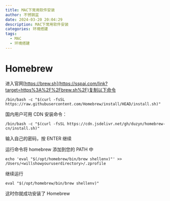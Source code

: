 ```yaml
---
title: MAC下常用软件安装
author: 不锈钢盆
date: 2024-03-20 20:04:29
description: MAC下常用软件安装
categories: 环境搭建
tags:
  - MAC
  - 环境搭建
---
```


# Homebrew

进入官网[https://brew.sh](https://sspai.com/link?target=https%3A%2F%2Fbrew.sh%2F)复制以下命令

```shell
/bin/bash -c "$(curl -fsSL https://raw.githubusercontent.com/Homebrew/install/HEAD/install.sh)"
```

国内用户可用 CDN 安装命令：

```shell
/bin/bash -c "$(curl -fsSL https://cdn.jsdelivr.net/gh/duzyn/homebrew-cn/install.sh)"
```

输入自己的密码，按 ENTER 继续

运行命令将 homebrew 添加到您的 PATH 中

```shell
echo 'eval "$(/opt/homebrew/bin/brew shellenv)"' >> /Users/<willshowyouruserdirectory>/.zprofile
```

继续运行

```shell
eval "$(/opt/homebrew/bin/brew shellenv)"
```

这时你就成功安装了 Homebrew
